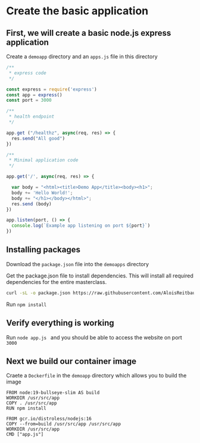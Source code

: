 # Create the basic application

## First, we will create a basic node.js express application

Create a ``demoapp``  directory and an ```apps.js``` file in this directory

``` JavaScript
/**
 * express code
 */

const express = require('express')
const app = express()
const port = 3000

/**
 * health endpoint
 */

app.get ("/healthz", async(req, res) => {
  res.send("All good")
})

/**
 * Minimal application code
 */

app.get('/', async(req, res) => {

  var body = "<html><title>Demo App</title><body><h1>";
  body += 'Hello World!';
  body += "</h1></body></html>";
  res.send (body)
})

app.listen(port, () => {
  console.log(`Example app listening on port ${port}`)
})
```

## Installing packages

Download the ``package.json`` file into the ``demoapps`` directory

Get the package.json file to install dependencies. This will install all required dependencies for the entire masterclass. 

``` bash
curl -sL -o package.json https://raw.githubusercontent.com/AloisReitbauer/progressiveDelivery-masterclass/main/demoapp/package.json
```


Run ``npm install``


## Verify everything is working

Run ``node app.js `` and you should be able to access the website on port ``3000``


## Next we build our container image

Craete a ``Dockerfile`` in the ``demoapp`` directory which allows you to build the image

``` Docker 
FROM node:19-bullseye-slim AS build
WORKDIR /usr/src/app
COPY . /usr/src/app
RUN npm install

FROM gcr.io/distroless/nodejs:16
COPY --from=build /usr/src/app /usr/src/app
WORKDIR /usr/src/app
CMD ["app.js"]
```


